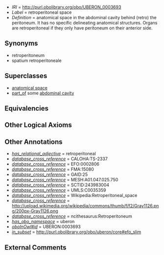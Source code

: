  * *IRI* = http://purl.obolibrary.org/obo/UBERON_0003693
 * *Label* = retroperitoneal space
 * *Definition* = anatomical space in the abdominal cavity behind (retro) the peritoneum. It has no specific delineating anatomical structures. Organs are retroperitoneal if they only have peritoneum on their anterior side.

## Synonyms

 * retroperitoneum
 * spatium retroperitoneale

## Superclasses

 * [anatomical space](../../UBERON/64/UBERON_0000464.md)
 * [part_of](../../BFO/50/BFO_0000050.md) some [abdominal cavity](../../UBERON/84/UBERON_0003684.md)

## Equivalencies


## Other Logical Axioms


## Other Annotations

 * *[has_relational_adjective](../../UBPROP/07/UBPROP_0000007.md)* = retroperitoneal
 * *[database_cross_reference](../../ef/oboInOwl#hasDbXref.md)* = CALOHA:TS-2337
 * *[database_cross_reference](../../ef/oboInOwl#hasDbXref.md)* = EFO:0002806
 * *[database_cross_reference](../../ef/oboInOwl#hasDbXref.md)* = FMA:15080
 * *[database_cross_reference](../../ef/oboInOwl#hasDbXref.md)* = GAID:25
 * *[database_cross_reference](../../ef/oboInOwl#hasDbXref.md)* = MESH:A01.047.025.750
 * *[database_cross_reference](../../ef/oboInOwl#hasDbXref.md)* = SCTID:243983004
 * *[database_cross_reference](../../ef/oboInOwl#hasDbXref.md)* = UMLS:C0035359
 * *[database_cross_reference](../../ef/oboInOwl#hasDbXref.md)* = Wikipedia:Retroperitoneal_space
 * *[database_cross_reference](../../ef/oboInOwl#hasDbXref.md)* = http://upload.wikimedia.org/wikipedia/commons/thumb/f/f2/Gray1126.png/200px-Gray1126.png
 * *[database_cross_reference](../../ef/oboInOwl#hasDbXref.md)* = ncithesaurus:Retroperitoneum
 * *[has_obo_namespace](../../ce/oboInOwl#hasOBONamespace.md)* = uberon
 * *[oboInOwl#id](../../id/oboInOwl#id.md)* = UBERON:0003693
 * *[in_subset](../../et/oboInOwl#inSubset.md)* = http://purl.obolibrary.org/obo/uberon/core#efo_slim

## External Comments

